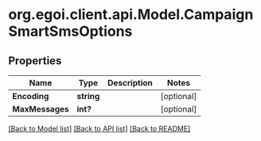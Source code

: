 # org.egoi.client.api.Model.CampaignSmartSmsOptions
## Properties

Name | Type | Description | Notes
------------ | ------------- | ------------- | -------------
**Encoding** | **string** |  | [optional] 
**MaxMessages** | **int?** |  | [optional] 

[[Back to Model list]](../README.md#documentation-for-models) [[Back to API list]](../README.md#documentation-for-api-endpoints) [[Back to README]](../README.md)


